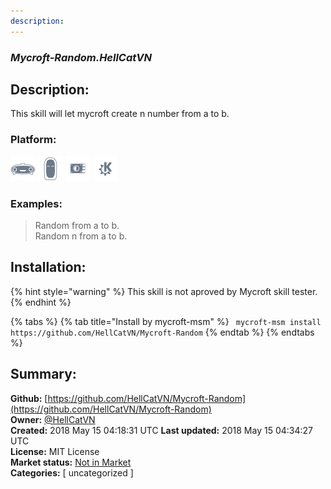 ```yaml
---
description: 
---
```


### _Mycroft-Random.HellCatVN_  
## Description:  
This skill will let mycroft create n number from a to b.  
  
  
### Platform:  
 ![Mark I](../.gitbook/assets/mark-1-icon.png)  ![Mark II](../.gitbook/assets/mark-2-icon.png)  ![Picroft](../.gitbook/assets/picroft-icon.png)  ![plasmoid](../.gitbook/assets/kde.png)   
### Examples:  
> Random from a to b.  
> Random n from a to b.  
  
## Installation:  
{% hint style="warning" %}
This skill is not aproved by Mycroft skill tester.
{% endhint %}
    
{% tabs %}
{% tab title="Install by mycroft-msm" %}
``` mycroft-msm install https://github.com/HellCatVN/Mycroft-Random```
{% endtab %}
  {% endtabs %}
    
## Summary:  
**Github:** [https://github.com/HellCatVN/Mycroft-Random](https://github.com/HellCatVN/Mycroft-Random)  
**Owner:** [@HellCatVN](https://github.com/HellCatVN)  
**Created:** 2018 May 15 04:18:31 UTC  **Last updated:** 2018 May 15 04:34:27 UTC  
**License:** MIT License  
**Market status:** [Not in Market](https://market.mycroft.ai/skill/)  
**Categories:** [ uncategorized ]   
